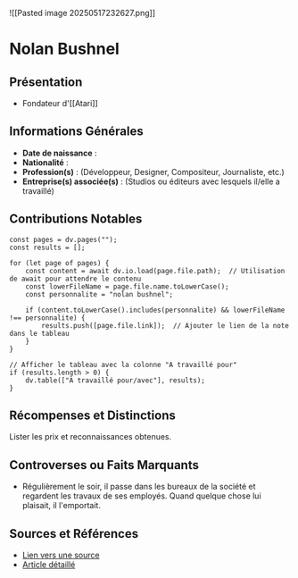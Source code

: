 ![[Pasted image 20250517232627.png]]
# Nolan Bushnel

## Présentation
- Fondateur d'[[Atari]]

## Informations Générales
- **Date de naissance** :  
- **Nationalité** :  
- **Profession(s)** : (Développeur, Designer, Compositeur, Journaliste, etc.)  
- **Entreprise(s) associée(s)** : (Studios ou éditeurs avec lesquels il/elle a travaillé)  

## Contributions Notables

```dataviewjs
const pages = dv.pages("");
const results = [];

for (let page of pages) {
    const content = await dv.io.load(page.file.path);  // Utilisation de await pour attendre le contenu
    const lowerFileName = page.file.name.toLowerCase();
    const personnalite = "nolan bushnel";
    
    if (content.toLowerCase().includes(personnalite) && lowerFileName !== personnalite) {
        results.push([page.file.link]);  // Ajouter le lien de la note dans le tableau
    }
}

// Afficher le tableau avec la colonne "A travaillé pour"
if (results.length > 0) {
    dv.table(["A travaillé pour/avec"], results);
}

```

## Récompenses et Distinctions
Lister les prix et reconnaissances obtenues.

## Controverses ou Faits Marquants
- Régulièrement le soir, il passe dans les bureaux de la société et regardent les travaux de ses employés. Quand quelque chose lui plaisait, il l'emportait.

## Sources et Références
- [Lien vers une source](#)
- [Article détaillé](#)
